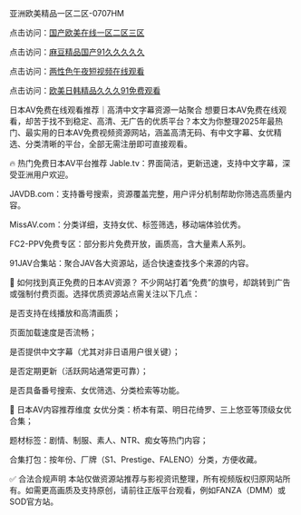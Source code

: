亚洲欧美精品一区二区-0707HM

点击访问：<a href="https://rtj-3zo.pages.dev/">国产欧美在线一区二区三区</a>

点击访问：<a href="https://bsdf-5f5.pages.dev/">麻豆精品国产91久久久久久</a>

点击访问：<a href="https://cfad.pages.dev/">两性色午夜短视频在线观看</a>

点击访问：<a href="https://bsdf-5f5.pages.dev/">欧美日韩精品久久久91免费观看</a>

日本AV免费在线观看推荐｜高清中文字幕资源一站聚合
想要日本AV免费在线观看，却苦于找不到稳定、高清、无广告的优质平台？本文为你整理2025年最热门、最实用的日本AV免费视频资源网站，涵盖高清无码、有中文字幕、女优精选、分类清晰的平台，全部无需注册即可直接观看。

🔥 热门免费日本AV平台推荐
Jable.tv：界面简洁，更新迅速，支持中文字幕，深受亚洲用户欢迎。

JAVDB.com：支持番号搜索，资源覆盖完整，用户评分机制帮助你筛选高质量内容。

MissAV.com：分类详细，支持女优、标签筛选，移动端体验优秀。

FC2-PPV免费专区：部分影片免费开放，画质高，含大量素人系列。

91JAV合集站：聚合JAV各大资源站，适合快速查找多个来源的内容。

🎯 如何找到真正免费的日本AV资源？
不少网站打着“免费”的旗号，却跳转到广告或强制付费页面。选择优质资源站点需关注以下几点：

是否支持在线播放和高清画质；

页面加载速度是否流畅；

是否提供中文字幕（尤其对非日语用户很关键）；

是否定期更新（活跃网站通常更可靠）；

是否具备番号搜索、女优筛选、分类检索等功能。

🧠 日本AV内容推荐维度
女优分类：桥本有菜、明日花绮罗、三上悠亚等顶级女优合集；

题材标签：剧情、制服、素人、NTR、痴女等热门内容；

合集打包：按年份、厂牌（S1、Prestige、FALENO）分类，方便收藏。

✅ 合法合规声明
本站仅做资源站推荐与影视资讯整理，所有视频版权归原网站所有。如需更高画质及支持原创，请前往正版平台观看，例如FANZA（DMM）或SOD官方站。



<span style="display:none;">[Canonical link](）</span>

